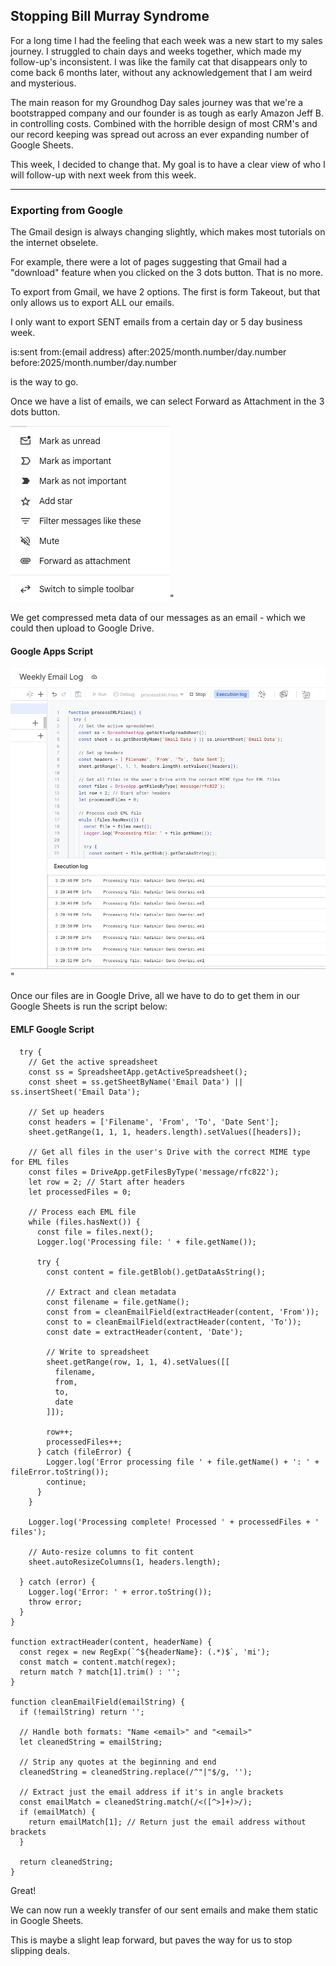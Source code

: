 ## Stopping Bill Murray Syndrome

For a long time I had the feeling that each week was a new start to my sales journey. I struggled to chain days and weeks together, which made my follow-up's inconsistent. I was like the family cat that disappears only to come back 6 months later, without any acknowledgement that I am weird and mysterious.

The main reason for my Groundhog Day sales journey was that we're a bootstrapped company and our founder is as tough as early Amazon Jeff B. in controlling costs. Combined with the horrible design of most CRM's and our record keeping was spread out across an ever expanding number of Google Sheets.

This week, I decided to change that. My goal is to have a clear view of who I will follow-up with next week from this week. 

---

### Exporting from Google

The Gmail design is always changing slightly, which makes most tutorials on the internet obselete. 

For example, there were a lot of pages suggesting that Gmail had a "download" feature when you clicked on the 3 dots button. That is no more. 

To export from Gmail, we have 2 options. The first is form Takeout, but that only allows us to export ALL our emails.

I only want to export SENT emails from a certain day or 5 day business week. 

is:sent from:(email address) after:2025/month.number/day.number before:2025/month.number/day.number

is the way to go.

Once we have a list of emails, we can select Forward as Attachment in the 3 dots button.

![Google Apps Scrips screenshot](https://github.com/cerulean-orca/blog-images/blob/main/Forward%20as%20attachment%20screenshot.png)"

We get compressed meta data of our messages as an email - which we could then upload to Google Drive.

#### Google Apps Script

![Google Apps Scrips screenshot](https://raw.githubusercontent.com/cerulean-orca/blog-images/refs/heads/main/EMLF-script-snippet.png)"

Once our files are in Google Drive, all we have to do to get them in our Google Sheets is run the script below:

#### EMLF Google Script

```function processEMLFiles() {
  try {
    // Get the active spreadsheet
    const ss = SpreadsheetApp.getActiveSpreadsheet();
    const sheet = ss.getSheetByName('Email Data') || ss.insertSheet('Email Data');
    
    // Set up headers
    const headers = ['Filename', 'From', 'To', 'Date Sent'];
    sheet.getRange(1, 1, 1, headers.length).setValues([headers]);
    
    // Get all files in the user's Drive with the correct MIME type for EML files
    const files = DriveApp.getFilesByType('message/rfc822');
    let row = 2; // Start after headers
    let processedFiles = 0;
    
    // Process each EML file
    while (files.hasNext()) {
      const file = files.next();
      Logger.log('Processing file: ' + file.getName());
      
      try {
        const content = file.getBlob().getDataAsString();
        
        // Extract and clean metadata
        const filename = file.getName();
        const from = cleanEmailField(extractHeader(content, 'From'));
        const to = cleanEmailField(extractHeader(content, 'To'));
        const date = extractHeader(content, 'Date');
        
        // Write to spreadsheet
        sheet.getRange(row, 1, 1, 4).setValues([[
          filename,
          from,
          to,
          date
        ]]);
        
        row++;
        processedFiles++;
      } catch (fileError) {
        Logger.log('Error processing file ' + file.getName() + ': ' + fileError.toString());
        continue;
      }
    }
    
    Logger.log('Processing complete! Processed ' + processedFiles + ' files');
    
    // Auto-resize columns to fit content
    sheet.autoResizeColumns(1, headers.length);
    
  } catch (error) {
    Logger.log('Error: ' + error.toString());
    throw error;
  }
}

function extractHeader(content, headerName) {
  const regex = new RegExp(`^${headerName}: (.*)$`, 'mi');
  const match = content.match(regex);
  return match ? match[1].trim() : '';
}

function cleanEmailField(emailString) {
  if (!emailString) return '';
  
  // Handle both formats: "Name <email>" and "<email>"
  let cleanedString = emailString;
  
  // Strip any quotes at the beginning and end
  cleanedString = cleanedString.replace(/^"|"$/g, '');
  
  // Extract just the email address if it's in angle brackets
  const emailMatch = cleanedString.match(/<([^>]+)>/);
  if (emailMatch) {
    return emailMatch[1]; // Return just the email address without brackets
  }
  
  return cleanedString;
}
```

Great!

We can now run a weekly transfer of our sent emails and make them static in Google Sheets.

This is maybe a slight leap forward, but paves the way for us to stop slipping deals. 

